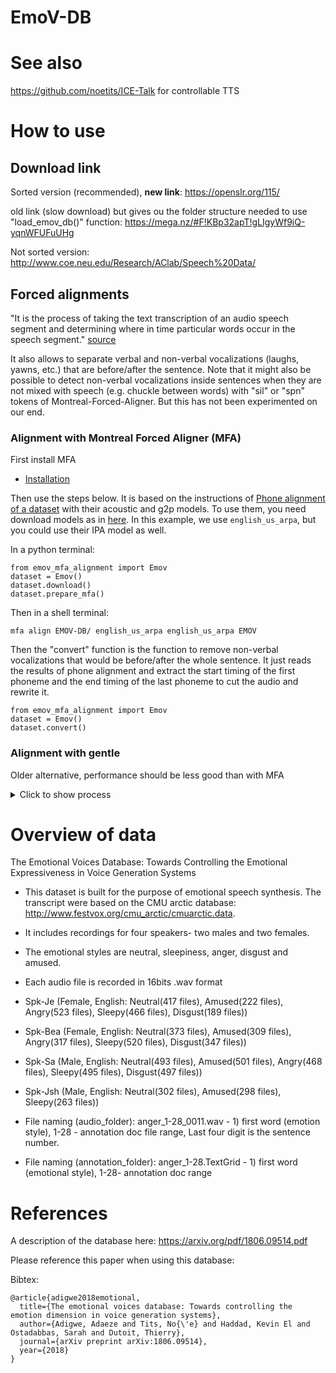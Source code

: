 # EmoV-DB

# See also
https://github.com/noetits/ICE-Talk for controllable TTS

# How to use
## Download link
Sorted version (recommended), **new link**:
https://openslr.org/115/

old link (slow download) but gives ou the folder structure needed to use "load_emov_db()" function: 
https://mega.nz/#F!KBp32apT!gLIgyWf9iQ-yqnWFUFuUHg

Not sorted version:
http://www.coe.neu.edu/Research/AClab/Speech%20Data/

## Forced alignments
"It is the process of taking the text transcription of an audio speech segment and determining where in time particular words occur in the speech segment." [source](http://www.voxforge.org/home/docs/faq/faq/what-is-forced-alignment)

It also allows to separate verbal and non-verbal vocalizations (laughs, yawns, etc.) that are before/after the sentence. 
Note that it might also be possible to detect non-verbal vocalizations inside sentences when they are not mixed with speech (e.g. chuckle between words) with "sil" or "spn" tokens of Montreal-Forced-Aligner. But this has not been experimented on our end.



### Alignment with Montreal Forced Aligner (MFA)
First install MFA
+ [Installation](https://montreal-forced-aligner.readthedocs.io/en/latest/installation.html)

Then use the steps below. It is based on the instructions of [Phone alignment of a dataset](https://montreal-forced-aligner.readthedocs.io/en/latest/first_steps/index.html#first-steps-align-pretrained) with their acoustic and g2p models.
To use them, you need download models as in [here](https://montreal-forced-aligner.readthedocs.io/en/latest/user_guide/models/index.html). In this example, we use `english_us_arpa`, but you could use their IPA model as well.

In a python terminal:
```
from emov_mfa_alignment import Emov
dataset = Emov()
dataset.download()
dataset.prepare_mfa()
```

Then in a shell terminal:
```
mfa align EMOV-DB/ english_us_arpa english_us_arpa EMOV
```

Then the "convert" function is the function to remove non-verbal vocalizations that would be before/after the whole sentence. It just reads the results of phone alignment and extract the start timing of the first phoneme and the end timing of the last phoneme to cut the audio and rewrite it.

```
from emov_mfa_alignment import Emov
dataset = Emov()
dataset.convert()
```

### Alignment with gentle
Older alternative, performance should be less good than with MFA
<details>
  <summary>Click to show process</summary>

1. Go to https://github.com/lowerquality/gentle
2. Clone the repo
3. In Getting started, use the 3rd option: .\install.sh
4. Copy align_db.py in the repository
5. In align_db.py, change the "path" variable so that it corresponds to the path of EmoV-DB. 
6. Launch command "python align_db.py". You'll probably have to install some packages to make it work
7. It should create a folder called "alignments" in the repo, with the same structure as the database, containing a json file for each sentence of the database.

8. The function "get_start_end_from_json(path)" allows you to extract start and end of the computed force alignment
9. you can play a file with function "play(path)"
10. you can play the part of the file in which there is speech according to the forced alignment with "play_start_end(path, start, end)"

</details>

# Overview of data

The Emotional Voices Database: Towards Controlling the Emotional Expressiveness in Voice Generation Systems

- This dataset is built for the purpose of emotional speech synthesis. The transcript were based on the CMU arctic database: http://www.festvox.org/cmu_arctic/cmuarctic.data.

- It includes recordings for four speakers- two males and two females.

- The emotional styles are neutral, sleepiness, anger, disgust and amused. 

- Each audio file is recorded in 16bits .wav format 

- Spk-Je (Female, English: Neutral(417 files), Amused(222 files), Angry(523 files), Sleepy(466 files), Disgust(189 files))
- Spk-Bea (Female, English: Neutral(373 files), Amused(309 files), Angry(317 files), Sleepy(520 files), Disgust(347 files))
- Spk-Sa (Male, English: Neutral(493 files), Amused(501 files), Angry(468 files), Sleepy(495 files), Disgust(497 files))
- Spk-Jsh (Male, English: Neutral(302 files), Amused(298 files), Sleepy(263 files))

- File naming (audio_folder): anger_1-28_0011.wav - 1) first word (emotion style), 1-28 - annotation doc file range, Last four digit is the sentence number. 

- File naming (annotation_folder): anger_1-28.TextGrid - 1) first word (emotional style), 1-28- annotation doc range

# References
A description of the database here:
https://arxiv.org/pdf/1806.09514.pdf

Please reference this paper when using this database:

Bibtex:
```
@article{adigwe2018emotional,
  title={The emotional voices database: Towards controlling the emotion dimension in voice generation systems},
  author={Adigwe, Adaeze and Tits, No{\'e} and Haddad, Kevin El and Ostadabbas, Sarah and Dutoit, Thierry},
  journal={arXiv preprint arXiv:1806.09514},
  year={2018}
}
```


